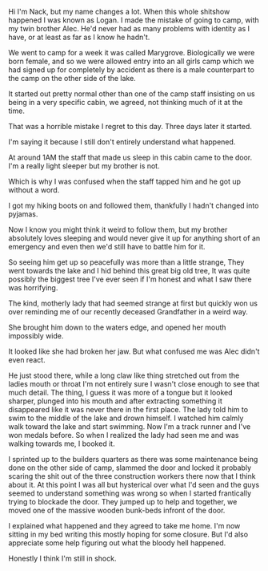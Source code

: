 Hi I'm Nack, but my name changes a lot.
  When this whole shitshow happened I was known as Logan. I made the mistake of going to camp, with my twin brother Alec.
 He'd never had as many problems with identity as I have, or at least as far as I know he hadn't.

 We went to camp for a week it was called Marygrove.
 Biologically we were born female, and so we were allowed entry into an all girls camp which we had signed up for completely by accident as there is a male counterpart to the camp on the other side of the lake.

 It started out pretty normal other than one of the camp staff insisting on us being in a very specific cabin, we agreed, not thinking much of it at the time.

 That was a horrible mistake I regret to this day.
 Three days later it started.

 I'm saying it because I still don't entirely understand what happened.

 At around 1AM the staff that made us sleep in this cabin came to the door.
 I'm a really light sleeper but my brother is not.

 Which is why I was confused when the staff tapped him and he got up without a word.

 I got my hiking boots on and followed them, thankfully I hadn't changed into pyjamas.

 Now I know you might think it weird to follow them, but my brother absolutely loves sleeping and would never give it up for anything short of an emergency and even then we'd still have to battle him for it.

 So seeing him get up so peacefully was more than a little strange, They went towards the lake and I hid behind this great big old tree, It was quite possibly the biggest tree I've ever seen if I'm honest and what I saw there was horrifying.

 The kind, motherly lady that had seemed strange at first but quickly won us over reminding me of our recently deceased Grandfather in a weird way.

 She brought him down to the waters edge, and opened her mouth impossibly wide.

 It looked like she had broken her jaw.
 But what confused me was Alec didn't even react.

 He just stood there, while a long claw like thing stretched out from the ladies mouth or throat I'm not entirely sure I wasn't close enough to see that much detail.
 The thing, I guess it was more of a tongue but it looked sharper, plunged into his mouth and after extracting something it disappeared like it was never there in the first place. The lady told him to swim to the middle of the lake and drown himself.
 I watched him calmly walk toward the lake and start swimming.
 Now I'm a track runner and I've won medals before. So when I realized the lady had seen me and was walking towards me, I booked it.

 I sprinted up to the builders quarters as there was some maintenance being done on the other side of camp, slammed the door and locked it probably scaring the shit out of the three construction workers there now that I think about it.
 At this point I was all but hysterical over what I'd seen and the guys seemed to understand something was wrong so when I started frantically trying to blockade the door.
 They jumped up to help and together, we moved one of the massive wooden bunk-beds infront of the door.

 I explained what happened and they agreed to take me home.
 I'm now sitting in my bed writing this mostly hoping for some closure.
 But I'd also appreciate some help figuring out what the bloody hell happened.

 Honestly I think I'm still in shock.